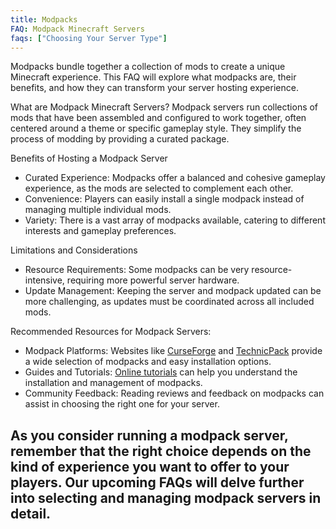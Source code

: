 ```yaml
---
title: Modpacks
FAQ: Modpack Minecraft Servers
faqs: ["Choosing Your Server Type"]
---
```


Modpacks bundle together a collection of mods to create a unique Minecraft experience. This FAQ will explore what modpacks are, their benefits, and how they can transform your server hosting experience.

What are Modpack Minecraft Servers?
Modpack servers run collections of mods that have been assembled and configured to work together, often centered around a theme or specific gameplay style. They simplify the process of modding by providing a curated package.

Benefits of Hosting a Modpack Server

- Curated Experience: Modpacks offer a balanced and cohesive gameplay experience, as the mods are selected to complement each other.
- Convenience: Players can easily install a single modpack instead of managing multiple individual mods.
- Variety: There is a vast array of modpacks available, catering to different interests and gameplay preferences.

Limitations and Considerations

- Resource Requirements: Some modpacks can be very resource-intensive, requiring more powerful server hardware.
- Update Management: Keeping the server and modpack updated can be more challenging, as updates must be coordinated across all included mods.

Recommended Resources for Modpack Servers:

- Modpack Platforms: Websites like [CurseForge](https://www.curseforge.com/minecraft/mc-mods) and [TechnicPack](https://www.technicpack.net/) provide a wide selection of modpacks and easy installation options.
- Guides and Tutorials: [Online tutorials](https://minecraft.gamepedia.com/Tutorials) can help you understand the installation and management of modpacks.
- Community Feedback: Reading reviews and feedback on modpacks can assist in choosing the right one for your server.

As you consider running a modpack server, remember that the right choice depends on the kind of experience you want to offer to your players. Our upcoming FAQs will delve further into selecting and managing modpack servers in detail.
---
